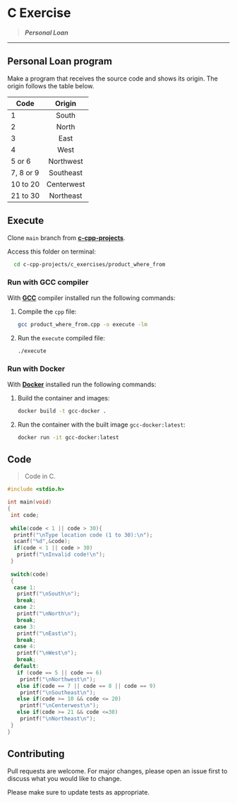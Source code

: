 # C Exercise

> ***Personal Loan***
---

## Personal Loan program

Make a program that receives the source code and shows its origin. The origin follows the table below.

| Code               | Origin |
| -------------      |:-------------:|
| 1                  | South     |
| 2                  | North     |
| 3                  | East     |
| 4                  | West     |
| 5 or 6             | Northwest     |
| 7, 8 or 9          | Southeast     |
| 10 to 20           | Centerwest     |
| 21 to 30           | Northeast     |

## Execute

Clone `main` branch from [**c-cpp-projects**](https://github.com/joaohb07/c-cpp-projects).

Access this folder on terminal:

```bash
  cd c-cpp-projects/c_exercises/product_where_from
```

### Run with GCC compiler

With [**GCC**](https://gcc.gnu.org/install/) compiler installed run the following commands:

1. Compile the `cpp` file:

    ```bash
    gcc product_where_from.cpp -o execute -lm
    ```

2. Run the `execute` compiled file:

    ```bash
    ./execute
    ```

### Run with Docker

With [**Docker**](https://www.docker.com/) installed run the following commands:

1. Build the container and images:

    ```bash
    docker build -t gcc-docker .
    ```

2. Run the container with the built image `gcc-docker:latest`:

    ```bash
    docker run -it gcc-docker:latest
    ```

## Code

>Code in C.

```C
#include <stdio.h>

int main(void)
{
 int code;
 
 while(code < 1 || code > 30){
  printf("\nType location code (1 to 30):\n");
  scanf("%d",&code);
  if(code < 1 || code > 30)
   printf("\nInvalid code!\n");
 }
 
 switch(code)
 {
  case 1:
   printf("\nSouth\n");
   break;
  case 2:
   printf("\nNorth\n");
   break;
  case 3:
   printf("\nEast\n");
   break;
  case 4:
   printf("\nWest\n");
   break;
  default:
   if (code == 5 || code == 6)
    printf("\nNorthwest\n");
   else if(code == 7 || code == 8 || code == 9)
    printf("\nSoutheast\n");
   else if(code >= 10 && code <= 20)
    printf("\nCenterwest\n");
   else if(code >= 21 && code <=30) 
    printf("\nNortheast\n");
 }
}

```

## Contributing

Pull requests are welcome. For major changes, please open an issue first to discuss what you would like to change.

Please make sure to update tests as appropriate.
